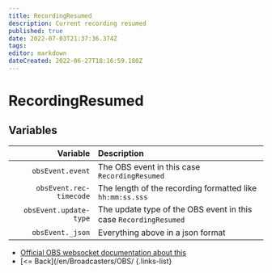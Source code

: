```yaml
---
title: RecordingResumed
description: Current recording resumed
published: true
date: 2022-07-03T21:37:36.374Z
tags: 
editor: markdown
dateCreated: 2022-06-27T18:16:59.180Z
---
```


# RecordingResumed

## Variables

| Variable | Description |
|---------:|:------------|
| `obsEvent.event` | The OBS event in this case `RecordingResumed`
| `obsEvent.rec-timecode` | The length of the recording formatted like `hh:mm:ss.sss`
| `obsEvent.update-type` | The update type of the OBS event in this case `RecordingResumed`
| `obsEvent._json` | Everything above in a json format

* [Official OBS websocket documentation about this](https://github.com/obsproject/obs-websocket/blob/4.x-current/docs/generated/protocol.md#recordingresumed)
* [<= Back](/en/Broadcasters/OBS/
{.links-list}